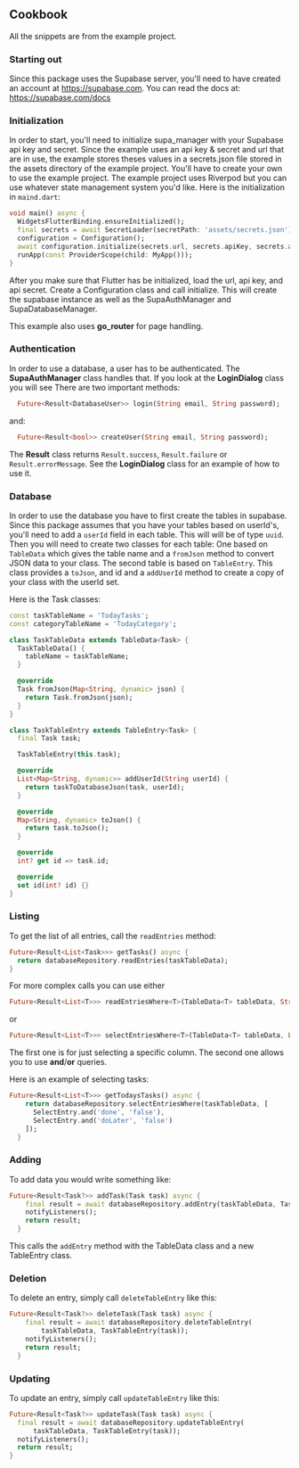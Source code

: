 ## Cookbook
All the snippets are from the example project.

### Starting out
Since this package uses the Supabase server, you'll need to have created an account
at https://supabase.com. You can read the docs at: https://supabase.com/docs

### Initialization

In order to start, you'll need to initialize supa_manager with your Supabase api key and secret. Since the example
uses an api key & secret and url that are in use, the example stores theses values in a secrets.json file stored in the assets
directory of the example project. You'll have to create your own to use the example project.
The example project uses Riverpod but you can use whatever state management system you'd like.
Here is the initialization in `maind.dart`:

```dart
void main() async {
  WidgetsFlutterBinding.ensureInitialized();
  final secrets = await SecretLoader(secretPath: 'assets/secrets.json').load();
  configuration = Configuration();
  await configuration.initialize(secrets.url, secrets.apiKey, secrets.apiSecret);
  runApp(const ProviderScope(child: MyApp()));
}

```

After you make sure that Flutter has be initialized, load the url, api key, and api secret. Create a Configuration class and call initialize.
This will create the supabase instance as well as the SupaAuthManager and SupaDatabaseManager.

This example also uses **go_router** for page handling.

### Authentication

In order to use a database, a user has to be authenticated. The **SupaAuthManager** class handles that. If you look at the **LoginDialog** class you will see
There are two important methods:

```dart
  Future<Result<DatabaseUser>> login(String email, String password);
```
and:
```dart
  Future<Result<bool>> createUser(String email, String password);
```

The **Result** class returns `Result.success`, `Result.failure` or `Result.errorMessage`. See the **LoginDialog** class for an example of how to use it.

### Database

In order to use the database you have to first create the tables in supabase. Since this package assumes that you have your tables based on userId's, you'll 
need to add a `userId` field in each table. This will will be of type `uuid`. Then you will need to create
two classes for each table:  One based on `TableData` which gives the table name and a `fromJson` method to convert JSON data to your class.
The second table is based on `TableEntry`. This class provides a `toJson`, and id and a `addUserId` method to create a copy of your class
with the userId set.

Here is the Task classes:

```dart
const taskTableName = 'TodayTasks';
const categoryTableName = 'TodayCategory';

class TaskTableData extends TableData<Task> {
  TaskTableData() {
    tableName = taskTableName;
  }

  @override
  Task fromJson(Map<String, dynamic> json) {
    return Task.fromJson(json);
  }
}

class TaskTableEntry extends TableEntry<Task> {
  final Task task;

  TaskTableEntry(this.task);

  @override
  List<Map<String, dynamic>> addUserId(String userId) {
    return taskToDatabaseJson(task, userId);
  }

  @override
  Map<String, dynamic> toJson() {
    return task.toJson();
  }

  @override
  int? get id => task.id;

  @override
  set id(int? id) {}
}
```
### Listing
To get the list of all entries, call the `readEntries` method:

```dart
Future<Result<List<Task>>> getTasks() async {
  return databaseRepository.readEntries(taskTableData);
}
 ```

For more complex calls you can use either
```dart
Future<Result<List<T>>> readEntriesWhere<T>(TableData<T> tableData, String columnName, int id);
 ```
or
```dart
Future<Result<List<T>>> selectEntriesWhere<T>(TableData<T> tableData, List<SelectEntry> selections);
 ```

The first one is for just selecting a specific column. The second one allows you to use **and**/**or** queries.
 
Here is an example of selecting tasks:
```dart
Future<Result<List<T>>> getTodaysTasks() async {
    return databaseRepository.selectEntriesWhere(taskTableData, [
      SelectEntry.and('done', 'false'),
      SelectEntry.and('doLater', 'false')
    ]);
  }
```

### Adding
To add data you would write something like:
```dart
Future<Result<Task?>> addTask(Task task) async {
    final result = await databaseRepository.addEntry(taskTableData, TaskTableEntry(task));
    notifyListeners();
    return result;
  }
 ```

This calls the `addEntry` method with the TableData class and a new TableEntry class.

### Deletion
To delete an entry, simply call `deleteTableEntry` like this:

```dart
Future<Result<Task?>> deleteTask(Task task) async {
    final result = await databaseRepository.deleteTableEntry(
        taskTableData, TaskTableEntry(task));
    notifyListeners();
    return result;
  }
```

### Updating

To update an entry, simply call `updateTableEntry` like this:

```dart
Future<Result<Task?>> updateTask(Task task) async {
  final result = await databaseRepository.updateTableEntry(
      taskTableData, TaskTableEntry(task));
  notifyListeners();
  return result;
}
```
